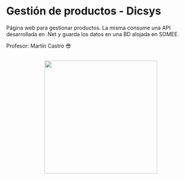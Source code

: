 # Gestión de productos - Dicsys

Página web para gestionar productos. La misma consume una API desarrollada en .Net y guarda los datos en una BD alojada en SOMEE.

Profesor: Martín Castro 😎
<br>
<br>

<p align="center" >
  <img width="300" src="https://www.dicsys.com/assets/img/Dicsys%20Academy/dicsys_academy.jpg">
</p>

